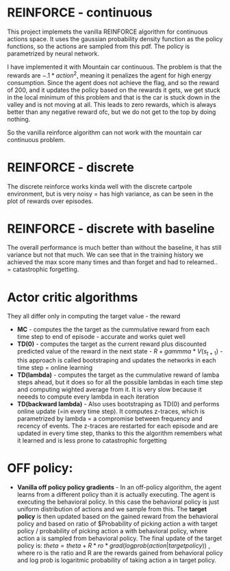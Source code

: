 # REINFORCE - continuous
This project implemets the vanilla REINFORCE algorithm for continuous actions space. It uses the gaussian probability density function as the policy functions, so the actions are sampled from this pdf. The policy is parametrized by neural network.

I have implemented it with Mountain car continuous. The problem is that the rewards are $-.1*action^2$, meaning it penalizes the agent for high energy consumption. Since the agent does not achieve the flag, and so the reward of 200, and it updates the policy based on the rewards it gets, we get stuck in the local minimum of this problem and that is the car is stuck down in the valley and is not moving at all. This leads to zero rewards, which is always better than any negative reward ofc, but we do not get to the top by doing nothing.

So the vanilla reinforce algorithm can not work with the mountain car continuous problem.

# REINFORCE - discrete
The discrete reinforce works kinda well with the discrete cartpole environment, but is very noisy = has high variance, as can be seen in the plot of rewards over episodes.

# REINFORCE - discrete with baseline
The overall performance is much better than without the baseline, it has still variance but not that much. We can see that in the training history we achieved the max score many times and than forget and had to relearned.. = catastrophic forgetting.

# Actor critic algorithms
They all differ only in computing the target value - the reward
- **MC** - computes the the target as the cummulative reward from each time step to end of episode - accurate and works quiet well
- **TD(0)** - computes the target as the current reward plus discounted predicted value of the reward in the next state - $R + gammma*V(s_{t+1})$ - this approach is called bootstraping and updates the networks in each time step = online learning
- **TD(lambda)** - computes the target as the cummulative reward of lamba steps ahead, but it does so for all the possible lambdas in each time step and computing wighted average from it. It is very slow because it neeeds to compute every lambda in each iteration
- **TD(backward lambda)** - Also uses bootstraping as TD(0) and performs online update (=in every time step). It computes z-traces, which is parametrized by lambda = a compromise between frequency and recency of events. The z-traces are restarted for each episode and are updated in every time step, thanks to this the algorithm remembers what it learned and is less prone to catastrophic forgetting

# OFF policy:
- **Vanilla off policy policy gradients** - In an off-policy algorithm, the agent learns from a different policy than it is actually executing. The agent is executing the behavioral policy. In this case the behavioral policy is just uniform distribution of actions and we sample from this. The **target policy** is then updated based on the gained reward from the behavioral policy and based on ratio of $Probability of picking action a with target policy / probability of picking action a with behavioral policy, where action a is sampled from behavioral policy. The final update of the target policy is: $theta = theta + R*ro*grad(logprob(action|target policy))$ , where ro is the ratio and R are the rewards gained from behavioral policy and log prob is logaritmic probability of taking action a in target policy.